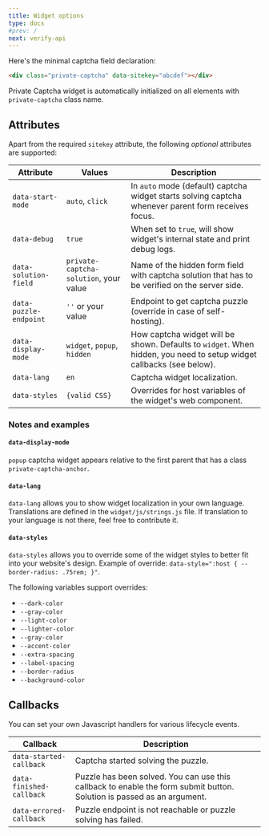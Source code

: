 ```yaml
---
title: Widget options
type: docs
#prev: /
next: verify-api
---
```


Here's the minimal captcha field declaration:

```html {filename="index.html"}
<div class="private-captcha" data-sitekey="abcdef"></div>
```

Private Captcha widget is automatically initialized on all elements with `private-captcha` class name.

## Attributes

Apart from the required `sitekey` attribute, the following _optional_ attributes are supported:

Attribute | Values | Description
--- | --- | ---
`data-start-mode` | `auto`, `click` | In `auto` mode (default) captcha widget starts solving captcha whenever parent form receives focus.
`data-debug` | `true` | When set to `true`, will show widget's internal state and print debug logs.
`data-solution-field` | `private-captcha-solution`, your value | Name of the hidden form field with captcha solution that has to be verified on the server side.
`data-puzzle-endpoint` | `''` or your value | Endpoint to get captcha puzzle (override in case of self-hosting).
`data-display-mode` | `widget`, `popup`, `hidden` | How captcha widget will be shown. Defaults to `widget`. When hidden, you need to setup widget callbacks (see below).
`data-lang` | `en` | Captcha widget localization.
`data-styles` | `{valid CSS}` | Overrides for host variables of the widget's web component.

### Notes and examples

#### `data-display-mode`

`popup` captcha widget appears relative to the first parent that has a class `private-captcha-anchor`.

#### `data-lang`

`data-lang` allows you to show widget localization in your own language. Translations are defined in the `widget/js/strings.js` file. If translation to your language is not there, feel free to contribute it.

#### `data-styles`

`data-styles` allows you to override some of the widget styles to better fit into your website's design. Example of override: `data-style=":host { --border-radius: .75rem; }"`.

The following variables support overrides:

- `--dark-color`
- `--gray-color`
- `--light-color`
- `--lighter-color`
- `--gray-color`
- `--accent-color`
- `--extra-spacing`
- `--label-spacing`
- `--border-radius`
- `--background-color`

## Callbacks

You can set your own Javascript handlers for various lifecycle events.

Callback | Description
--- | ---
`data-started-callback` | Captcha started solving the puzzle.
`data-finished-callback` | Puzzle has been solved. You can use this callback to enable the form submit button. Solution is passed as an argument.
`data-errored-callback` | Puzzle endpoint is not reachable or puzzle solving has failed.